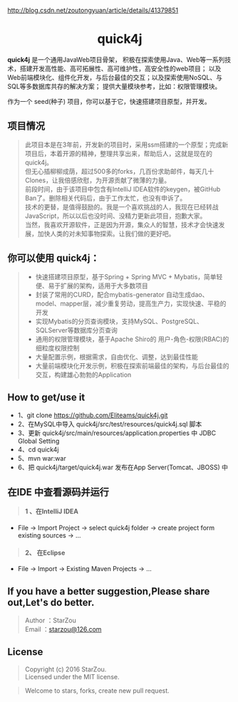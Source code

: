 http://blog.csdn.net/zoutongyuan/article/details/41379851

<h1 align="center">quick4j</h1>


**quick4j** 是一个通用JavaWeb项目骨架， 
积极在探索使用Java、Web等一系列技术，搭建开发高性能、高可拓展性、高可维护性，高安全性的web项目；
以及Web前端模块化、组件化开发，与后台最佳的交互；以及探索使用NoSQL、与SQL等多数据库共存的解决方案；
提供大量模块参考，比如：权限管理模块。

作为一个 seed(种子) 项目，你可以基于它，快速搭建项目原型，并开发。


## 项目情况
> 此项目本是在3年前，开发新的项目时，采用ssm搭建的一个原型；完成新项目后，本着开源的精神，整理共享出来，帮助后人，这就是现在的quick4j。  
> 但无心插柳柳成荫，超过500多的forks，几百份求助邮件，每天几十Clones，让我倍感欣慰，为开源贡献了微薄的力量。  
> 前段时间，由于该项目中包含有IntelliJ IDEA软件的keygen，被GitHub Ban了。删除相关代码后，由于工作太忙，也没有申诉了。  
> 技术的更替，是值得鼓励的。我是一个喜欢挑战的人，我现在已经转战JavaScript，所以以后也没时间、没精力更新此项目，抱歉大家。  
> 当然，我喜欢开源软件，正是因为开源，集众人的智慧，技术才会快速发展，加快人类的对未知事物探索。让我们做的更好吧。


## 你可以使用 **quick4j**：
> * 快速搭建项目原型，基于Spring + Spring MVC + Mybatis，简单轻便、易于扩展的架构，适用于大多数项目
> * 封装了常用的CURD，配合mybatis-generator 自动生成dao、model、mapper层，减少重复劳动，提高生产力，实现快速、平稳的开发
> * 实现Mybatis的分页查询模块，支持MySQL、PostgreSQL、SQLServer等数据库分页查询
> * 通用的权限管理模块，基于Apache Shiro的 用户-角色-权限(RBAC)的细粒度权限控制
> * 大量配置示例，根据需求，自由优化、调整，达到最佳性能
> * 大量前端模块化开发示例，积极在探索前端最佳的架构，与后台最佳的交互，构建雄心勃勃的Application


## How to get/use it
> 
* 1、git clone https://github.com/Eliteams/quick4j.git
* 2、在MySQL中导入 quick4j/src/test/resources/quick4j.sql 脚本
* 3、更新 quick4j/src/main/resources/application.properties 中 JDBC Global Setting
* 4、cd quick4j
* 5、mvn war:war 
* 6、把 quick4j/target/quick4j.war 发布在App Server(Tomcat、JBOSS) 中


## 在IDE 中查看源码并运行
> #### 1 、在IntelliJ IDEA
* File -> Import Project -> select quick4j folder -> create project form existing sources -> ...

> #### 2、 在Eclipse
* File -> Import -> Existing Maven Projects -> ...


## If you have a better suggestion,Please share out,Let's do better.
> Author ：StarZou  
> Email  ：starzou@126.com


## License
> Copyright (c) 2016 StarZou.  
> Licensed under the MIT license.  

> Welcome to stars, forks, create new pull request.
